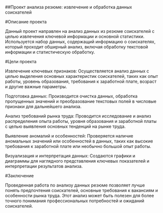##Проект анализа резюме: извлечение и обработка данных соискателей

#Описание проекта

Данный проект направлен на анализ данных из резюме соискателей с целью извлечения ключевой информации и основной статистики. Используется набор данных, содержащий информацию о соискателях, который проходит обширный анализ, включая обработку текстовой информации и статистическую обработку.

#Цели проекта

Извлечение ключевых признаков: Осуществляется анализ данных с целью выделения основных характеристик соискателей, таких как опыт работы, уровень образования, требования к заработной плате, возраст и другие важные параметры.

Подготовка данных: Производится очистка данных, обработка пропущенных значений и преобразование текстовых полей в числовые признаки для дальнейшего анализа.

Анализ требований рынка труда: Проводится исследование и анализ распределения опыта работы, уровня образования и заработной платы с целью выявления основных тенденций на рынке труда.

Выявление аномалий и особенностей: Проверяется наличие аномальных значений или особенностей в данных, таких как высокие требования к заработной плате или необычно большой опыт работы.

Визуализация и интерпретация данных: Создаются графики и диаграммы для наглядного представления ключевых показателей и интерпретации результатов анализа.

#Заключение

Проведенная работа по анализу данных резюме позволяет лучше понять предпочтения соискателей, основные требования к вакансиям и особенности рынка труда. Этот анализ может быть полезен для более точного понимания профессиональных потребностей и ожиданий соискателей.
